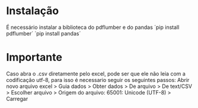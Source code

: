 # Instalação
É necessário instalar a biblioteca do pdflumber e do pandas
´pip install pdflumber´
´pip install pandas´ 

# Importante
Caso abra o .csv diretamente pelo excel, pode ser que ele não leia com a codificação utf-8, para isso é necessario seguir os seguintes passos:
Abrir novo arquivo excel > Guia dados > Obter dados > De arquivo > De text/CSV > Escolher arquivo > Origem do arquivo: 65001: Unicode (UTF-8) > Carregar